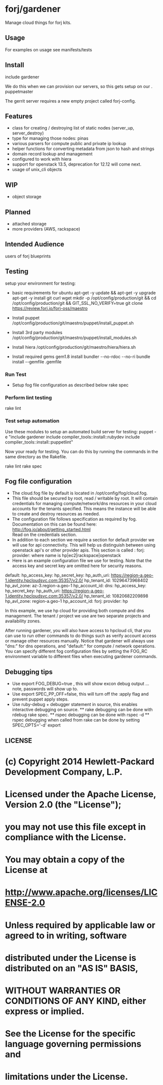 forj/gardener
=====================

Manage cloud things for forj kits.  
 
 
## Usage ##
   For examples on usage see manifests/tests
   
## Install ##

   include gardener
   
   We do this when we can provision our servers, so this gets setup on our .
   puppetmaster

   The gerrit server requires a new empty project called forj-config.

## Features ##

  - class for creating / destroying list of static nodes (server_up, server_destroy)
  - type for managing those nodes: pinas
  - various parsers for compute public and private ip lookup
  - helper functions for converting metadata from json to hash and strings
  - domain record lookup and management
  - configured to work with hiera
  - support for openstack 13.5, deprecation for 12.12 will come next.
  - usage of unix_cli objects

## WIP ##
  - object storage

## Planned ##
  - attached storage
  - more providers (AWS, rackspace)

## Intended Audience ##
  users of forj blueprints

## Testing ##
  setup your environment for testing:
* basic requirements for ubuntu
  apt-get -y update && apt-get -y upgrade
  apt-get -y install git curl wget
  mkdir -p /opt/config/production/git && cd /opt/config/production/git && GIT_SSL_NO_VERIFY=true git clone https://review.forj.io/forj-oss/maestro
* Install puppet
  /opt/config/production/git/maestro/puppet/install_puppet.sh 
* Install 3rd party modules
  /opt/config/production/git/maestro/puppet/install_modules.sh 
* Install hiera
  /opt/config/production/git/maestro/hiera/hiera.sh 

* Install required gems 
    gem1.8 install bundler --no-rdoc --no-ri
    bundle install --gemfile .gemfile

### Run Test ###
* Setup fog file configuration as described below
  rake spec

### Perform lint testing ###
  rake lint
  
### Test setup automation ###
  Use these modules to setup an automated build server for testing:
  puppet -e "include gardener
  include compiler_tools::install::rubydev
  include compiler_tools::install::puppetlint"

  Now your ready for testing.   You can do this by running the commands in the 
  same directory as the Rakefile.
  
  rake lint
  rake spec

## Fog file configuration ##
  - The cloud.fog file by default is located in /opt/config/fog/cloud.fog.
  - This file should be secured by root, read / writable by root.  It will
    contain credentials for managing compute/network/dns resources in your 
    cloud accounts for the tenants specified.  This means the instance will
    be able to create and destroy resources as needed.
  - The configuration file follows specification as required by fog. Documentation
    on this can be found here: http://fog.io/about/getting_started.html  
    Read on the credentials section.
  - In addition to each section we require a section for default provider we
    will use for api connectivity.  This will help us distinguish between
    using openstack api's or other provider apis.  This section is called :
        forj:
          provider: <name>   where name is hp|ec2|rackspace|openstack
  - Here is an example configuration file we use for testing.  Note that the
    access key and secret key are omitted here for security reasons.
    
  default:
    hp_access_key: <your access key>
    hp_secret_key: <your security key>
    hp_auth_uri: https://region-a.geo-1.identity.hpcloudsvc.com:35357/v2.0/
    hp_tenant_id: 10296473968402
    hp_avl_zone: az-3.region-a.geo-1
    hp_account_id:
  dns:
    hp_access_key: <your access key>
    hp_secret_key: <your security key>
    hp_auth_uri: https://region-a.geo-1.identity.hpcloudsvc.com:35357/v2.0/
    hp_tenant_id: 10820682209898
    hp_avl_zone: region-a.geo-1
    hp_account_id:
  forj:
    provider: hp

   In this example, we use hp cloud for providing both compute and dns management.
   The tenant / project we use are two separate projects and availability zones.
   
   After running gardener, you will also have access to hpcloud cli, that you 
   can use to run other commands to do things such as verify account access or
   manage other resources manually.
   Notice that gardener will always use "dns:" for dns operations, and "default:"
   for compute / network operations.   You can specify different fog configuration
   files by setting the FOG_RC environment variable to different files when
   executing gardener commands.

## Debugging tips ##
* Use export FOG_DEBUG=true , this will show excon debug output ... note, passwords will show up to.
* Use export SPEC_PP_OFF=false, this will turn off the :apply flag and prevent puppet apply steps.
* Use ruby-debug + debugger statement in source, this enables interactive debugging on source.
** rake debugging can be done with rdebug rake spec.
** rspec debugging can be done with rspec -d <spec file>
** rspec debugging when called from rake can be done by setting SPEC_OPTS='-d' export

## LICENSE ##
# (c) Copyright 2014 Hewlett-Packard Development Company, L.P.
#
#   Licensed under the Apache License, Version 2.0 (the "License");
#   you may not use this file except in compliance with the License.
#   You may obtain a copy of the License at
#
#       http://www.apache.org/licenses/LICENSE-2.0
#
#   Unless required by applicable law or agreed to in writing, software
#   distributed under the License is distributed on an "AS IS" BASIS,
#   WITHOUT WARRANTIES OR CONDITIONS OF ANY KIND, either express or implied.
#   See the License for the specific language governing permissions and
#   limitations under the License.
#
